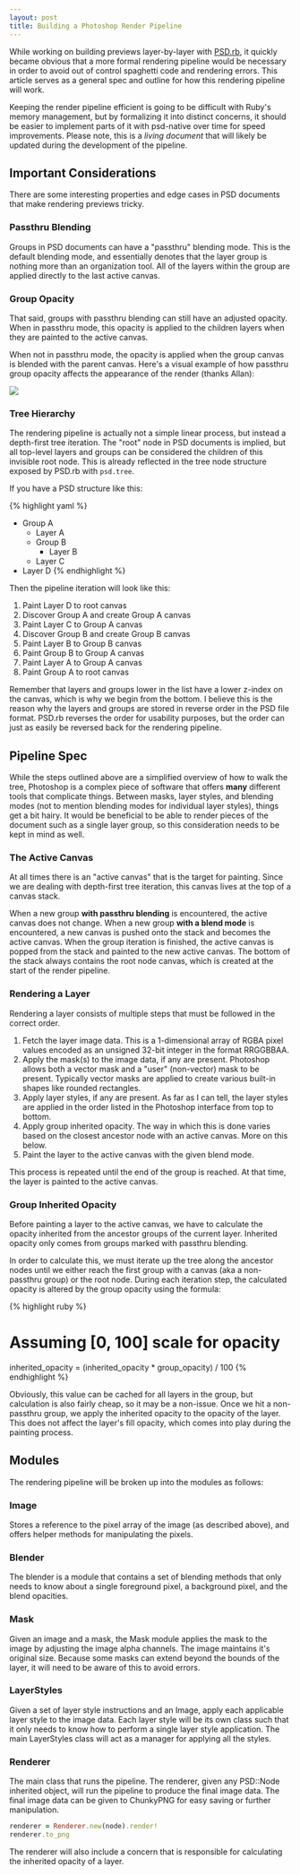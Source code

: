```yaml
---
layout: post
title: Building a Photoshop Render Pipeline
---
```


While working on building previews layer-by-layer with [PSD.rb](https://github.com/layervault/psd.rb), it quickly became obvious that a more formal rendering pipeline would be necessary in order to avoid out of control spaghetti code and rendering errors. This article serves as a general spec and outline for how this rendering pipeline will work.

Keeping the render pipeline efficient is going to be difficult with Ruby's memory management, but by formalizing it into distinct concerns, it should be easier to implement parts of it with psd-native over time for speed improvements. Please note, this is a *living document* that will likely be updated during the development of the pipeline.

## Important Considerations

There are some interesting properties and edge cases in PSD documents that make rendering previews tricky.

### Passthru Blending

Groups in PSD documents can have a "passthru" blending mode. This is the default blending mode, and essentially denotes that the layer group is nothing more than an organization tool. All of the layers within the group are applied directly to the last active canvas.

### Group Opacity

That said, groups with passthru blending can still have an adjusted opacity. When in passthru mode, this opacity is applied to the children layers when they are painted to the active canvas.

When not in passthru mode, the opacity is applied when the group canvas is blended with the parent canvas. Here's a visual example of how passthru group opacity affects the appearance of the render (thanks Allan):

![](http://i.imgur.com/zjqHvPj.png)

### Tree Hierarchy

The rendering pipeline is actually not a simple linear process, but instead a depth-first tree iteration. The "root" node in PSD documents is implied, but all top-level layers and groups can be considered the children of this invisible root node. This is already reflected in the tree node structure exposed by PSD.rb with `psd.tree`.

If you have a PSD structure like this:

{% highlight yaml %}
- Group A
  - Layer A
  - Group B
    - Layer B
  - Layer C
- Layer D
{% endhighlight %}

Then the pipeline iteration will look like this:

1. Paint Layer D to root canvas
2. Discover Group A and create Group A canvas
3. Paint Layer C to Group A canvas
4. Discover Group B and create Group B canvas
5. Paint Layer B to Group B canvas
6. Paint Group B to Group A canvas
7. Paint Layer A to Group A canvas
8. Paint Group A to root canvas

Remember that layers and groups lower in the list have a lower z-index on the canvas, which is why we begin from the bottom. I believe this is the reason why the layers and groups are stored in reverse order in the PSD file format. PSD.rb reverses the order for usability purposes, but the order can just as easily be reversed back for the rendering pipeline.

## Pipeline Spec

While the steps outlined above are a simplified overview of how to walk the tree, Photoshop is a complex piece of software that offers **many** different tools that complicate things. Between masks, layer styles, and blending modes (not to mention blending modes for individual layer styles), things get a bit hairy. It would be beneficial to be able to render pieces of the document such as a single layer group, so this consideration needs to be kept in mind as well.

### The Active Canvas

At all times there is an "active canvas" that is the target for painting. Since we are dealing with depth-first tree iteration, this canvas lives at the top of a canvas stack.

When a new group **with passthru blending** is encountered, the active canvas does not change. When a new group **with a blend mode** is encountered, a new canvas is pushed onto the stack and becomes the active canvas. When the group iteration is finished, the active canvas is popped from the stack and painted to the new active canvas. The bottom of the stack always contains the root node canvas, which is created at the start of the render pipeline.

### Rendering a Layer

Rendering a layer consists of multiple steps that must be followed in the correct order.

1. Fetch the layer image data. This is a 1-dimensional array of RGBA pixel values encoded as an unsigned 32-bit integer in the format RRGGBBAA.
2. Apply the mask(s) to the image data, if any are present. Photoshop allows both a vector mask and a "user" (non-vector) mask to be present. Typically vector masks are applied to create various built-in shapes like rounded rectangles.
3. Apply layer styles, if any are present. As far as I can tell, the layer styles are applied in the order listed in the Photoshop interface from top to bottom.
4. Apply group inherited opacity. The way in which this is done varies based on the closest ancestor node with an active canvas. More on this below.
5. Paint the layer to the active canvas with the given blend mode.

This process is repeated until the end of the group is reached. At that time, the layer is painted to the active canvas.

### Group Inherited Opacity

Before painting a layer to the active canvas, we have to calculate the opacity inherited from the ancestor groups of the current layer. Inherited opacity only comes from groups marked with passthru blending.

In order to calculate this, we must iterate up the tree along the ancestor nodes until we either reach the first group with a canvas (aka a non-passthru group) or the root node. During each iteration step, the calculated opacity is altered by the group opacity using the formula:

{% highlight ruby %}
# Assuming [0, 100] scale for opacity
inherited_opacity = (inherited_opacity * group_opacity) / 100
{% endhighlight %}

Obviously, this value can be cached for all layers in the group, but calculation is also fairly cheap, so it may be a non-issue. Once we hit a non-passthru group, we apply the inherited opacity to the opacity of the layer. This does not affect the layer's fill opacity, which comes into play during the painting process.

## Modules

The rendering pipeline will be broken up into the modules as follows:

### Image

Stores a reference to the pixel array of the image (as described above), and offers helper methods for manipulating the pixels.

### Blender

The blender is a module that contains a set of blending methods that only needs to know about a single foreground pixel, a background pixel, and the blend opacities.

### Mask

Given an image and a mask, the Mask module applies the mask to the image by adjusting the image alpha channels. The image maintains it's original size. Because some masks can extend beyond the bounds of the layer, it will need to be aware of this to avoid errors.

### LayerStyles

Given a set of layer style instructions and an Image, apply each applicable layer style to the image data. Each layer style will be its own class such that it only needs to know how to perform a single layer style application. The main LayerStyles class will act as a manager for applying all the styles.

### Renderer

The main class that runs the pipeline. The renderer, given any PSD::Node inherited object, will run the pipeline to produce the final image data. The final image data can be given to ChunkyPNG for easy saving or further manipulation.

``` ruby
renderer = Renderer.new(node).render!
renderer.to_png
```

The renderer will also include a concern that is responsible for calculating the inherited opacity of a layer.